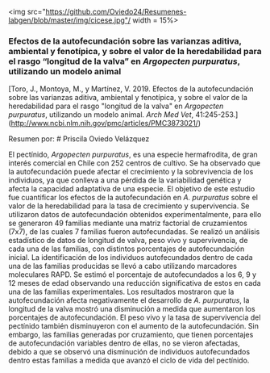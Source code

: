
<img src="https://github.com/Oviedo24/Resumenes-labgen/blob/master/img/cicese.jpg"/ width = 15%>

### Efectos de la autofecundación sobre las varianzas aditiva, ambiental y fenotípica, y sobre el valor de la heredabilidad para el rasgo “longitud de la valva” en *Argopecten purpuratus*, utilizando un modelo animal 

[Toro, J., Montoya, M., y Martínez, V. 2019. Efectos de la autofecundación sobre las varianzas aditiva, ambiental y fenotípica, y sobre el valor de la heredabilidad para el rasgo "longitud de la valva" en *Argopecten purpuratus*, utilizando un modelo animal. *Arch Med Vet*, 41:245-253.] (http://www.ncbi.nlm.nih.gov/pmc/articles/PMC3873021/)

Resumen por: # Priscila Oviedo Velázquez

El pectínido, *Argopecten purpuratus*, es una especie hermafrodita, de gran interés comercial en Chile con 252 centros de cultivo. Se ha observado que la autofecundación puede afectar el crecimiento y la sobrevivencia de los individuos, ya que conlleva a una pérdida de la variabilidad genética y afecta la capacidad adaptativa de una especie. 
El objetivo de este estudio fue cuantificar los efectos de la autofecundación en *A. purpuratus* sobre el valor de la heredabilidad para la tasa de crecimiento y supervivencia. Se utilizaron datos de autofecundación obtenidos experimentalmente, para ello se generaron 49 familias mediante una matriz factorial de cruzamientos (7x7), de las cuales 7 familias fueron autofecundadas. Se realizó un análisis estadístico de datos de longitud de valva, peso vivo y supervivencia, de cada una de las familias, con distintos porcentajes de autofecundación inicial. La identificación de los individuos autofecundados dentro de cada una de las familias producidas se llevó a cabo utilizando marcadores moleculares RAPD. Se estimó el porcentaje de autofecundados a los 6, 9 y 12 meses de edad observando una reducción significativa de estos en cada una de las familias experimentales.
Los resultados mostraron que la autofecundación afecta negativamente el desarrollo de *A. purpuratus*, la longitud de la valva mostró una disminución a medida que aumentaron los porcentajes de autofecundación. El peso vivo y la tasa de supervivencia del pectínido también disminuyeron con el aumento de la autofecundación.
Sin embargo, las familias generadas por cruzamiento, que tienen porcentajes de autofecundación variables dentro de ellas, no se vieron afectadas, debido a que se observó una disminución de individuos autofecundados dentro estas familias a medida que avanzó el ciclo de vida del pectínido.  
